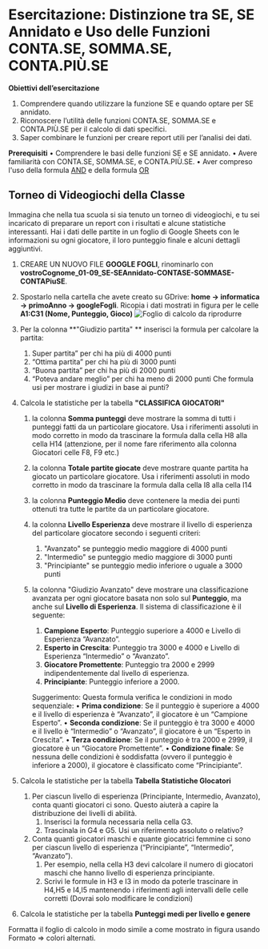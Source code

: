 
# Esercitazione: Distinzione tra SE, SE Annidato e Uso delle Funzioni CONTA.SE, SOMMA.SE, CONTA.PIÙ.SE

**Obiettivi dell’esercitazione**
1. Comprendere quando utilizzare la funzione SE e quando optare per SE annidato.
2. Riconoscere l’utilità delle funzioni CONTA.SE, SOMMA.SE e CONTA.PIÙ.SE per il calcolo di dati specifici.
3. Saper combinare le funzioni per creare report utili per l’analisi dei dati.

**Prerequisiti**
• Comprendere le basi delle funzioni SE e SE annidato.
• Avere familiarità con CONTA.SE, SOMMA.SE, e CONTA.PIÙ.SE.
• Aver compreso l'uso della formula [AND](https://support.google.com/docs/answer/3093301?hl=it) e della formula [OR](https://support.google.com/docs/answer/3093306?hl=it&ref_topic=3105413&sjid=6207029266095075438-EU)

## Torneo di Videogiochi della Classe
Immagina che nella tua scuola si sia tenuto un torneo di videogiochi, e tu sei incaricato di preparare un report con i risultati e alcune statistiche interessanti. Hai i dati delle partite in un foglio di Google Sheets con le informazioni su ogni giocatore, il loro punteggio finale e alcuni dettagli aggiuntivi.

1. CREARE UN NUOVO FILE **GOOGLE FOGLI**, rinominarlo con **vostroCognome_01-09_SE-SEAnnidato-CONTASE-SOMMASE-CONTAPiuSE**.

2. Spostarlo nella cartella che avete creato su GDrive: **home -> informatica -> primoAnno -> googleFogli**. Ricopia i dati mostrati in figura per le celle **A1:C31 (Nome, Punteggio, Gioco)**
![Foglio di calcolo da riprodurre](01-09_torneoVideogiochi.png)

4. Per la colonna **"Giudizio partita" ** inserisci la formula per calcolare la partita:
	1. Super partita” per chi ha più di 4000 punti
	2. “Ottima partita” per chi ha  più di 3000 punti
	3. “Buona partita” per chi ha  più di 2000 punti
	4. “Poteva andare meglio” per chi ha meno di 2000 punti
Che formula usi per mostrare i giudizi in base ai punti?

4. Calcola le statistiche per la tabella **"CLASSIFICA GIOCATORI"** 
	1. la colonna **Somma punteggi** deve mostrare la somma di tutti i punteggi fatti da un particolare giocatore. Usa i riferimenti assoluti in modo corretto in modo da trascinare la formula dalla cella H8 alla cella H14 (attenzione, per il nome fare riferimento alla colonna Giocatori celle F8, F9 etc.)
	2. la colonna **Totale partite giocate** deve mostrare quante partita ha giocato un particolare giocatore.  Usa i riferimenti assoluti in modo corretto in modo da trascinare la formula dalla cella I8 alla cella I14 
	3. la colonna **Punteggio Medio** deve contenere la media dei punti ottenuti tra tutte le partite da un particolare giocatore. 
	4. la colonna **Livello Esperienza** deve mostrare il livello di esperienza del particolare giocatore secondo i seguenti criteri:
		1. "Avanzato" se punteggio medio maggiore di 4000 punti
		2. "Intermedio" se punteggio medio maggiore di 3000 punti 
		3. "Principiante" se punteggio medio inferiore o uguale a 3000 punti
	5. la colonna "Giudizio Avanzato" deve mostrare una classificazione avanzata per ogni giocatore basata non solo sul **Punteggio**, ma anche sul **Livello di Esperienza**. Il sistema di classificazione è il seguente:
		1. **Campione Esperto**: Punteggio superiore a 4000 e Livello di Esperienza “Avanzato”.
		2. **Esperto in Crescita**: Punteggio tra 3000 e 4000 e Livello di Esperienza “Intermedio” o “Avanzato”.
		3. **Giocatore Promettente**: Punteggio tra 2000 e 2999 indipendentemente dal livello di esperienza.
		4. **Principiante**: Punteggio inferiore a 2000.

		Suggerimento: Questa formula verifica le condizioni in modo sequenziale:
		• **Prima condizione**: Se il punteggio è superiore a 4000 e il livello di esperienza è “Avanzato”, il giocatore è un “Campione Esperto”.
		• **Seconda condizione**: Se il punteggio è tra 3000 e 4000 e il livello è “Intermedio” o “Avanzato”, il giocatore è un “Esperto in Crescita”.
		• **Terza condizione**: Se il punteggio è tra 2000 e 2999, il giocatore è un “Giocatore Promettente”.
		• **Condizione finale**: Se nessuna delle condizioni è soddisfatta (ovvero il punteggio è inferiore a 2000), il giocatore è classificato come “Principiante”.
 
5. Calcola le statistiche per la tabella **Tabella Statistiche GIocatori** 
	1. Per ciascun livello di esperienza (Principiante, Intermedio, Avanzato), conta quanti giocatori ci sono. Questo aiuterà a capire la distribuzione dei livelli di abilità. 
		1. Inserisci la formula necessaria nella cella G3. 
		2. Trascinala in G4 e G5. Usi un riferimento assoluto o relativo? 
	2. Conta quanti giocatori maschi e quante giocatrici femmine ci sono per ciascun livello di esperienza (“Principiante”, “Intermedio”, “Avanzato”).  
		1. Per esempio, nella cella H3 devi calcolare il numero di giocatori maschi  che hanno livello di esperienza principiante. 
		2. Scrivi le formule in H3 e I3 in modo da poterle trascinare in H4,H5 e I4,I5 mantenendo i riferimenti agli intervalli delle celle corretti (Dovrai solo modificare le condizioni)
6. Calcola le statistiche per la tabella **Punteggi medi per livello e genere**

Formatta il foglio di calcolo in modo simile a come mostrato in figura usando Formato => colori alternati.

